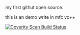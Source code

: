 my first githut open source.

this is an demo write in mfc vc++

<a href="https://scan.coverity.com/projects/ai-api">
  <img alt="Coverity Scan Build Status"
       src="https://img.shields.io/coverity/scan/15551.svg"/>
</a>

